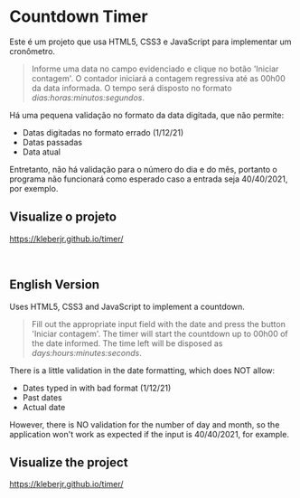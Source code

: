 # Countdown Timer

Este é um projeto que usa HTML5, CSS3 e JavaScript para implementar um cronômetro.

> Informe uma data no campo evidenciado e clique no botão 'Iniciar contagem'. O contador iniciará a contagem regressiva até as 00h00 da data informada. O tempo será disposto no formato *dias:horas:minutos:segundos*.

Há uma pequena validação no formato da data digitada, que não permite:
- Datas digitadas no formato errado (1/12/21)
- Datas passadas
- Data atual

Entretanto, não há validação para o número do dia e do mês, portanto o programa não funcionará como esperado caso a entrada seja 40/40/2021, por exemplo.

## Visualize o projeto
https://kleberjr.github.io/timer/

<br>

## English Version
Uses HTML5, CSS3 and JavaScript to implement a countdown.

> Fill out the appropriate input field with the date and press the button 'Iniciar contagem'. The timer will start the countdown up to 00h00 of the date informed. The time left will be disposed as *days:hours:minutes:seconds*.

There is a little validation in the date formatting, which does NOT allow:
- Dates typed in with bad format (1/12/21)
- Past dates
- Actual date

However, there is NO validation for the number of day and month, so the application won't work as expected if the input is 40/40/2021, for example.

## Visualize the project
https://kleberjr.github.io/timer/
